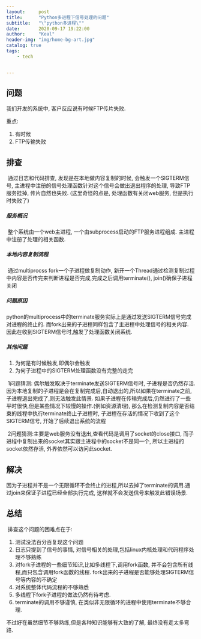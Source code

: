 ```yaml
---
layout:     post
title:      "Python多进程下信号处理的问题"
subtitle:   "\"python多进程\""
date:       2020-09-17 19:22:00
author:     "Keal"
header-img: "img/home-bg-art.jpg"
catalog: true
tags:
    - tech


---
```


## 问题

我们开发的系统中, 客户反应说有时候FTP传片失败. 

重点:

1. 有时候
2. FTP传输失败

## 排查

​		通过日志和代码排查, 发现是在本地做内容复制的时候, 会触发一个SIGTERM信号, 主进程中注册的信号处理函数针对这个信号会做出退出程序的处理, 导致FTP服务挂掉, 传片自然也失败. (这里奇怪的点是, 处理函数有关闭web服务, 但是执行时失败了)

##### 服务概况

​	整个系统由一个web主进程, 一个由subprocess启动的FTP服务进程组成. 主进程中注册了处理的相关函数.

##### 本地内容复制流程

​	通过multiprocss fork一个子进程做复制动作, 新开一个Thread通过检测复制过程中内容是否传完来判断进程是否完成,完成之后调用terminate(), join()确保子进程关闭

##### 问题原因

​	python的multiprocess中的terminate服务实际上是通过发送SIGTERM信号完成对进程的终止的. 而fork出来的子进程同样包含了主进程中处理信号的相关内容. 因此在收到SIGTERM信号时,触发了处理函数关闭系统.

##### 其他问题

1. 为何是有时候触发,即偶尔会触发
2. 为何子进程中的SIGTERM处理函数没有完整的走完

​          1问题猜测: 偶尔触发取决于terminate发送SIGTERM信号时, 子进程是否仍然存活. 因为本地复制的子进程是会在复制完成后,自动退出的,所以如果在terminate之前,子进程退出完成了,则无法触发此情景. 如果子进程在传输完成后,仍然进行了一些平时很快,但是某些情况下较慢的操作.(例如资源清理), 那么在检测复制内容是否结束的线程中执行terminate终止子进程时, 子进程在存活的情况下收到了这个SIGTERM信号, 开始了后续退出系统的流程

​		2问题猜测:主要是web服务没有退出,查看代码是调用了socket的close接口, 而子进程中复制出来的socket其实跟主进程中的socket不是同一个, 所以主进程的socket依然存活, 外界依然可以访问此socket.

## 解决

​		因为子进程并不是一个无限循环不会终止的进程,所以去掉了terminate的调用.通过join来保证子进程已经全部执行完成, 这样就不会发送信号来触发此错误场景.

## 总结

​		排查这个问题的困难点在于:

1. 测试没法百分百复现这个问题
2. 日志只提到了信号的事情, 对信号相关的处理,包括linux内核处理和代码程序处理不够熟练
3. 对fork子进程的一些细节知识,比如多线程下,调用fork函数, 并不会包含所有线程,而只包含调用fork函数的线程. fork出来的子进程是否能够处理SIGTERM信号等内容的不确定
4. 对系统整体代码流程的不够熟悉
5. 多线程下fork子进程的做法仍然有待考虑.
6. terminate的调用不够谨慎, 在类似非无限循环的进程中使用terminate不够合理.

不过好在虽然细节不够熟练,但是各种知识能够有大致的了解, 最终没有走太多弯路.

